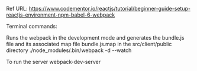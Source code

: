 Ref URL: https://www.codementor.io/reactjs/tutorial/beginner-guide-setup-reactjs-environment-npm-babel-6-webpack

Terminal commands:

Runs the webpack in the development mode and generates the bundle.js file and its associated map file bundle.js.map in the src/client/public directory
./node_modules/.bin/webpack -d --watch

To run the server
webpack-dev-server


